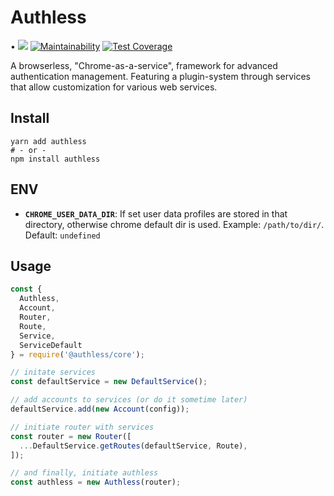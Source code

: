 # Authless
• ![](https://github.com/authless/authless-core/workflows/Node.js%20CI/badge.svg)
[![Maintainability](https://api.codeclimate.com/v1/badges/26c7d4d131fc816e6ca4/maintainability)](https://codeclimate.com/github/authless/authless-core/maintainability) [![Test Coverage](https://api.codeclimate.com/v1/badges/26c7d4d131fc816e6ca4/test_coverage)](https://codeclimate.com/github/authless/authless-core/test_coverage)

A browserless, "Chrome-as-a-service", framework for advanced authentication
management. Featuring a plugin-system through services that allow
customization for various web services.

## Install

```
yarn add authless
# - or -
npm install authless
```

## ENV

- **`CHROME_USER_DATA_DIR`**: If set user data profiles are stored in that directory, otherwise chrome default dir is used. Example: `/path/to/dir/`. Default: `undefined`

## Usage

```javascript
const {
  Authless,
  Account,
  Router,
  Route,
  Service,
  ServiceDefault
} = require('@authless/core');

// initate services
const defaultService = new DefaultService();

// add accounts to services (or do it sometime later)
defaultService.add(new Account(config));

// initiate router with services
const router = new Router([
  ...DefaultService.getRoutes(defaultService, Route),
]);

// and finally, initiate authless
const authless = new Authless(router);
```
